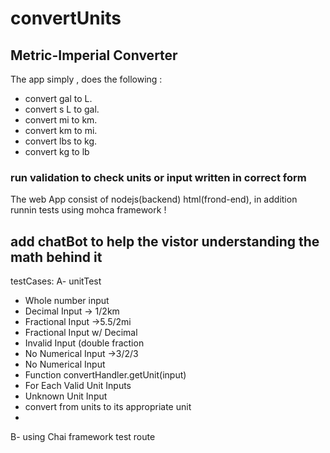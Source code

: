# convertUnits


## Metric-Imperial Converter


The app simply , does the following :


* convert  gal to L.
* convert  s L to gal.
* convert  mi to km.
* convert km to mi.
* convert  lbs to kg.
* convert  kg to lb

### run validation to check units or input written in correct form

The web App consist of  nodejs(backend) html(frond-end), in addition runnin tests using mohca framework !

## add chatBot to help the vistor understanding the math behind it 

testCases:
A- unitTest
* Whole number input
* Decimal Input -> 1/2km
* Fractional Input ->5.5/2mi
* Fractional Input w/ Decimal
* Invalid Input (double fraction
* No Numerical Input ->3/2/3
* No Numerical Input
* Function convertHandler.getUnit(input)
* For Each Valid Unit Inputs
* Unknown Unit Input
* convert from units to its appropriate unit
*


B- using Chai framework test route 

